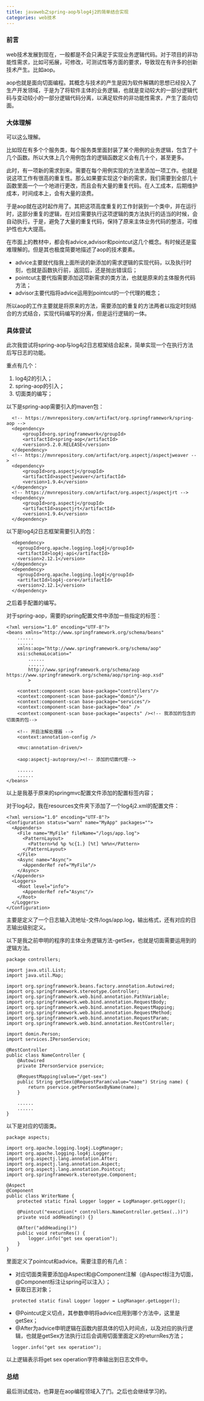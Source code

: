 ```yaml
---
title: javaweb之spring-aop与log4j2的简单结合实现
categories: web技术
---
```


### 前言

web技术发展到现在，一般都是不会只满足于实现业务逻辑代码。对于项目的非功能性需求，比如可拓展，可修改，可测试性等方面的要求，导致现在有许多的创新技术产生。比如aop。

aop也就是面向切面编程。其概念与技术的产生是因为软件解耦的思想已经投入了生产开发领域，于是为了将软件主体的业务逻辑，也就是变动较大的一部分逻辑代码与变动较小的一部分逻辑代码分离，以满足软件的非功能性需求，产生了面向切面。

### 大体理解

可以这么理解。

比如现在有多个个服务类，每个服务类里面封装了某个用例的业务逻辑，包含了十几个函数。所以大体上几个用例包含的逻辑函数定义会有几十个，甚至更多。

此时，有一项新的需求到来。需要在每个用例实现的方法里添加一项工作。也就是说这项工作有很高的重复性。那么如果要实现这个新的需求，我们需要到全部几十函数里面一个一个地进行更改，而且会有大量的重复代码。在人工成本，后期维护成本，时间成本上，会有大量的浪费。

于是aop就在这时起作用了。其把这项高度重复的工作封装到一个类中，并在运行时，这部分重复的逻辑，在对应需要执行这项逻辑的类方法执行的适当的时候，会自动执行。于是，避免了大量的重复代码，保持了原来主体业务代码的整洁，可维护性也大大提高。

在市面上的教材中，都会有advice,advisor和pointcut这几个概念。有时候还是蛮难理解的。但是其也极度简要地描述了aop的技术要素。

* advice主要就代指我上面所说的新添加的需求逻辑的实现代码，以及执行时刻，也就是函数执行前，返回后，还是抛出错误后；
* pointcut主要代指需要添加这项新需求的类方法，也就是原来的主体服务代码方法；
* advisor主要代指将advice运用到pointcut的一个代理的概念；

所以aop的工作主要就是将原来的方法，需要添加的重复的方法两者以指定时刻结合的方式结合，实现代码编写的分离，但是运行逻辑的一体。

### 具体尝试

此次我尝试将spring-aop与log4j2日志框架结合起来，简单实现一个在执行方法后写日志的功能。

重点有几个：

1. log4j2的引入；
2. spring-aop的引入；
3. 切面类的编写；

以下是spring-aop需要引入的maven包：

```
  <!-- https://mvnrepository.com/artifact/org.springframework/spring-aop -->
  <dependency>
      <groupId>org.springframework</groupId>
      <artifactId>spring-aop</artifactId>
      <version>5.2.0.RELEASE</version>
  </dependency>
  <!-- https://mvnrepository.com/artifact/org.aspectj/aspectjweaver -->
  <dependency>
      <groupId>org.aspectj</groupId>
      <artifactId>aspectjweaver</artifactId>
      <version>1.9.4</version>
  </dependency>
  <!-- https://mvnrepository.com/artifact/org.aspectj/aspectjrt -->
  <dependency>
      <groupId>org.aspectj</groupId>
      <artifactId>aspectjrt</artifactId>
      <version>1.9.4</version>
  </dependency>
```

以下是log4j2日志框架需要引入的包：

```
  <dependency>
    <groupId>org.apache.logging.log4j</groupId>
    <artifactId>log4j-api</artifactId>
    <version>2.12.1</version>
  </dependency>
  <dependency>
    <groupId>org.apache.logging.log4j</groupId>
    <artifactId>log4j-core</artifactId>
    <version>2.12.1</version>
  </dependency>
```

之后着手配置的编写。

对于spring-aop，需要的spring配置文件中添加一些指定的标签：

```
<?xml version="1.0" encoding="UTF-8"?>
<beans xmlns="http://www.springframework.org/schema/beans"
    ......
    ......
    xmlns:aop="http://www.springframework.org/schema/aop"
    xsi:schemaLocation="
        ......
        ......
        http://www.springframework.org/schema/aop https://www.springframework.org/schema/aop/spring-aop.xsd"
        >

    <context:component-scan base-package="controllers"/>
    <context:component-scan base-package="domin"/>
    <context:component-scan base-package="services"/>
    <context:component-scan base-package="doa" />
    <context:component-scan base-package="aspects" /><!-- 我添加的包含的切面类的包-->
    
    <!-- 开启注解处理器 -->
    <context:annotation-config />
    
    <mvc:annotation-driven/>
    
    <aop:aspectj-autoproxy/><!-- 添加的切面代理-->
    
    ......
    ......
</beans>
```

以上是我基于原来的springmvc配置文件添加的配置标签内容；

对于log4j2，我在resources文件夹下添加了一个log4j2.xml的配置文件：

```
<?xml version="1.0" encoding="UTF-8"?>
<Configuration status="warn" name="MyApp" packages="">
  <Appenders>
    <File name="MyFile" fileName="/logs/app.log">
      <PatternLayout>
        <Pattern>%d %p %c{1.} [%t] %m%n</Pattern>
      </PatternLayout>
    </File>
    <Async name="Async">
      <AppenderRef ref="MyFile"/>
    </Async>
  </Appenders>
  <Loggers>
    <Root level="info">
      <AppenderRef ref="Async"/>
    </Root>
  </Loggers>
</Configuration>
```

主要是定义了一个日志输入流地址-文件/logs/app.log，输出格式，还有对应的日志输出级别定义。

以下是我之前申明的程序的主体业务逻辑方法-getSex，也就是切面需要运用到的逻辑方法。

```
package controllers;

import java.util.List;
import java.util.Map;

import org.springframework.beans.factory.annotation.Autowired;
import org.springframework.stereotype.Controller;
import org.springframework.web.bind.annotation.PathVariable;
import org.springframework.web.bind.annotation.RequestBody;
import org.springframework.web.bind.annotation.RequestMapping;
import org.springframework.web.bind.annotation.RequestMethod;
import org.springframework.web.bind.annotation.RequestParam;
import org.springframework.web.bind.annotation.RestController;

import domin.Person;
import services.IPersonService;

@RestController
public class NameController {
	@Autowired
	private IPersonService pservice;
	
    @RequestMapping(value="/get-sex")
    public String getSex(@RequestParam(value="name") String name) {
    	return pservice.getPersonSexByName(name);
    }
    
    ......
    ......
}

```

以下是对应的切面类。

```
package aspects;

import org.apache.logging.log4j.LogManager;
import org.apache.logging.log4j.Logger;
import org.aspectj.lang.annotation.After;
import org.aspectj.lang.annotation.Aspect;
import org.aspectj.lang.annotation.Pointcut;
import org.springframework.stereotype.Component;

@Aspect
@Component
public class WriterName {
    protected static final Logger logger = LogManager.getLogger();
    
    @Pointcut("execution(* controllers.NameController.getSex(..))")
    private void addHeading() {}
    
    @After("addHeading()")
    public void returnRes() {
        logger.info("get sex operation");
    }
}
```

里面定义了pointcut和advice。需要注意的有几点：

* 对应切面类需要添加@Aspect和@Component注解（@Aspect标注为切面，@Component标注让spring可以注入）；
* 获取日志对象；

```
  protected static final Logger logger = LogManager.getLogger();
```

* @Pointcut定义切点，其参数申明将advice应用到哪个方法中，这里是getSex；
* @After为advice申明逻辑在函数内部具体的切入时间点，以及对应的执行逻辑，也就是getSex方法执行过后会调用切面里面定义的returnRes方法；

```        
  logger.info("get sex operation");
```

以上逻辑表示将get sex operation字符串输出到日志文件中。

### 总结

最后测试成功，也算是在aop编程领域入了门。之后也会继续学习的。